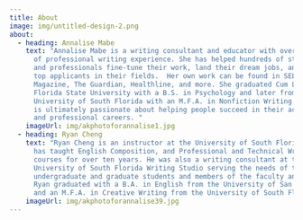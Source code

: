 ```yaml
---
title: About
image: img/untitled-design-2.png
about:
  - heading: Annalise Mabe
    text: "Annalise Mabe is a writing consultant and educator with over seven years
      of professional writing experience. She has helped hundreds of students
      and professionals fine-tune their work, land their dream jobs, and become
      top applicants in their fields.  Her own work can be found in SELF
      Magazine, The Guardian, Healthline, and more. She graduated Cum Laude from
      Florida State University with a B.S. in Psychology and later from the
      University of South Florida with an M.F.A. in Nonfiction Writing. Annalise
      is ultimately passionate about helping people succeed in their academic
      and professional careers. "
    imageUrl: img/akphotoforannalise1.jpg
  - heading: Ryan Cheng
    text: "Ryan Cheng is an instructor at the University of South Florida where he
      has taught English Composition, and Professional and Technical Writing
      courses for over ten years. He was also a writing consultant at the
      University of South Florida Writing Studio serving the needs of the
      undergraduate and graduate students and members of the faculty and staff.
      Ryan graduated with a B.A. in English from the University of San Francisco
      and an M.F.A. in Creative Writing from the University of South Florida. "
    imageUrl: img/akphotoforannalise39.jpg
---
```

